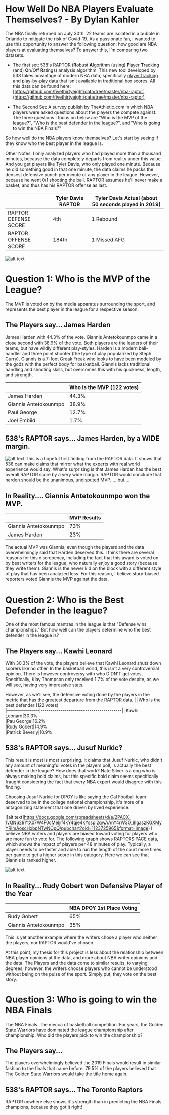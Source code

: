 ﻿# How Well Do NBA Players Evaluate Themselves? - By Dylan Kahler
The NBA finally returned on July 30th. 22 teams are isolated in a bubble in Orlando to mitigate the risk of Covid-19. As a passionate fan, I wanted to use this opportunity to answer the following question: how good are NBA players at evaluating themselves? To answer this, I’m comparing two datasets. 
 
 - The first set: 538's RAPTOR (**R**obust **A**lgorithm (using) **P**layer **T**racking (and) **O**n/Off **R**atings) analysis algorithm. This new tool developed by 538 takes advantage of modern NBA data, specifically [player tracking](https://stats.nba.com/players/speed-distance/?Season=2018-19&SeasonType=Regular%20Season) and play-by-play data that isn’t available in traditional box scores. All this data can be found here: [https://github.com/fivethirtyeight/data/tree/master/nba-raptor](https://github.com/fivethirtyeight/data/tree/master/nba-raptor)
 
 - The Second Set: A survey publish by TheAthletic.com in which NBA players were asked questions about the players the compete against. The three questions I focus on below are "Who is the MVP of the league?", "Who is the best defender in the league?", and "Who is going to win the NBA Finals?"

So how well do the NBA players know themselves? Let's start by seeing if they know who the best player in the league is.

Other Notes: I only analyzed players who had played more than a thousand minutes, because the data completely departs from reality under this value. And you get players like Tyler Davis, who only played one minute. Because he did something good in that one minute, the data claims he packs the densest defensive punch per minute of any player in the league. However, because he went 0/1 shooting the ball, RAPTOR assumes he'll never make a basket, and thus has his RAPTOR offense as last.

|                |Tyler Davis RAPTOR                  |Tyler Davis  Actual   (about 50 seconds played in 2019)                      |
|----------------|-------------------------------|-----------------------------|
|RAPTOR DEFENSE SCORE|4th           |1 Rebound         |
|RAPTOR OFFENSE SCORE      |184th         |1 Missed AFG

![alt text](https://docs.google.com/spreadsheets/d/e/2PACX-1vQN629YtX07W4F0cMeIjif4kY4qje4kYsspi2qwAAnY4rW3O_8lgaszKGXMyYRlmAoscHxbpNTwNOpQ/pubchart?oid=1697797136&format=image)
# Question 1: Who is the MVP of the League?
The MVP is voted on by the media apparatus surrounding the sport, and represents the best player in the league for a respective season.

## The Players say... James Harden

James Harden with 44.3% of the vote. Giannis Antetokounmpo came in a close second with 38.9% of the vote. Both players are the leaders of their teams, but have wildly different play-styles. Harden is a modern ball-handler and three point shooter (the type of play popularized by Steph Curry). Giannis is a 7-foot Greak Freak who looks to have been modeled by the gods with the perfect body for basketball. Giannis lacks traditional handling and shooting skills, but overcomes this with his quickness, length, and strength. 

|                |Who is the MVP (122 votes)   
|----------------|----------------------------------------|
|James Harden|44.3%    
|Giannis Antetokounmpo|38.9%       
|Paul George|12.7%    
|Joel Embiid|1.7%       

## 538's RAPTOR says... James Harden, by a WIDE margin.

![alt text](https://docs.google.com/spreadsheets/d/e/2PACX-1vQN629YtX07W4F0cMeIjif4kY4qje4kYsspi2qwAAnY4rW3O_8lgaszKGXMyYRlmAoscHxbpNTwNOpQ/pubchart?oid=723344351&format=image)
This is a hopeful first finding from the RAPTOR data. It shows that 538 can make claims that mirror what the experts with real world experience would say. What's surprising is that James Harden has the best overall RAPTOR score by a very wide margin. RAPTOR would conclude that harden should be the unanimous, undisputed MVP..... but....



## In Reality.... Giannis Antetokounmpo won the MVP.

|                |MVP Results   
|----------------|----------------------------------------|
|Giannis Antetokounmpo|73%    
|James Harden|23%       

The actual MVP was Giannis, even though the players and the data overwhelmingly said that Harden deserved this. I think there are several reasons for this discrepency, including the fact that this award is voted on by beat writers for the league, who naturally enjoy a good story (because they write them). Giannis is the newer kid on the block with a different style of play that has been analyzed less. For this reason, I believe story-biased reporters voted Giannis the MVP against the data.

# Question 2: Who is the Best Defender in the league?
One of the most famous mantras in the league is that "Defense wins championships." But how well can the players determine who the best defender in the league is?

## The Players say... Kawhi Leonard
With 30.3% of the vote, the players believe that Kawhi Leonard shuts down scorers like no other. In the basketball world, this isn't a very controversial opinion. There is however controversy with who DIDN'T get votes. Specifically, Klay Thompson only received 1.7% of the vote despite, as we will see, having very impressive stats.

However, as we'll see, the defensive voting done by the players in the metric that has the greatest departure from the RAPTOR data.
|                |Who is the best defender (122 votes)   
|----------------|----------------------------------------|
|Kawhi Leonard|30.3%    
|Pau George|16.2%       
|Rudy Gobert|14.9%    
|Patrick Beverly|10.9%       

## 538's RAPTOR says... Jusuf Nurkic?

This result is most is most surprising. It claims that Jusuf Nurkic, who didn't any amount of meaningful votes in the players poll, is actually the best defender in the league? How does that work? Nate Silver is a dog who is always making bold claims, but this specific bold claim seems specifically fraught considering the fact that every NBA expert would disagree with this finding.

Choosing Jusuf Nurkic for DPOY is like saying the Cal Football team deserved to be in the college national championship, it's more of a antagonizing statement that one driven by lived experience.

![alt text]https://docs.google.com/spreadsheets/d/e/2PACX-1vQN629YtX07W4F0cMeIjif4kY4qje4kYsspi2qwAAnY4rW3O_8lgaszKGXMyYRlmAoscHxbpNTwNOpQ/pubchart?oid=1123725965&format=image)
I believe NBA writers and players are biased toward voting for players who are more fun to vote for. The following graph shows RAPTORS PACE data, which shows the impact of players per 48 minutes of play. Typically, a player needs to be faster and able to run the length of the court more times per game to get a higher score in this category. Here we can see that Giannis is ranked higher. 

![alt text](https://docs.google.com/spreadsheets/d/e/2PACX-1vQN629YtX07W4F0cMeIjif4kY4qje4kYsspi2qwAAnY4rW3O_8lgaszKGXMyYRlmAoscHxbpNTwNOpQ/pubchart?oid=1827976829&format=image)


## In Reality... Rudy Gobert won Defensive Player of the Year

|                |NBA DPOY 1st Place Voting   
|----------------|----------------------------------------|
|Rudy Gobert|65%    
|Giannis Antetokounmpo|35%       

This is yet another example where the writers chose a player who neither the players, nor RAPTOR would've chosen.

At this point, my thesis for this project is less about the relationship between NBA player opinions at the data, and more about NBA writer opinions and the data. The Players and the data come to similar results, to varying degrees; however, the writers choose players who cannot be understood without being on the pulse of the sport. Simply put, they vote on the best story.

# Question 3: Who is going to win the NBA Finals

The NBA Finals. The mecca of basketball competition. For years, the Golden State Warriors have dominated the league championship after championship. Who did the players pick to win the championship?
## The Players say... 
The players overwhelmingly believed the 2019 Finals would result in similar fashion to the finals that came before. 79.5% of the players believed that The Golden State Warriors would take the title home again.

## 538's RAPTOR says... The Toronto Raptors 

RAPTOR nowhere else shows it's strength than in predicting the NBA Finals champions, because they got it right!




